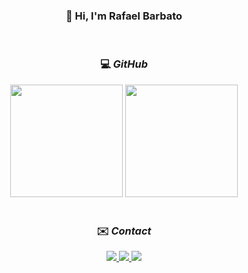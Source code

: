 <div align=center> 

### 👋 Hi, I'm Rafael Barbato
<br>
</div>
<div align=center> 
  
### 💻 _GitHub_
</div>
<div align="center" display="inline block">
  <img height="180em" src="https://github-readme-stats.vercel.app/api?username=rafabarbato&show_icons=true&icon_color=0fb81d&theme=dark#gh-dark-mode-only"/>
  <img height="180em" src="https://github-readme-stats.vercel.app/api/top-langs/?username=rafabarbato&layout=compact&theme=dark#gh-dark-mode-only"/>
</div> <br>

<div align="center">
  
### ✉️ _Contact_
</div>
 <div display="inline-block" align="center">
   <a href="https://www.linkedin.com/in/rafabarbator/" target="_blank">
     <img src="https://img.shields.io/badge/-rafabarbato-blue?style=flat-square&logo=Linkedin&logoColor=white&link=https://www.linkedin.com/in/rafabarbator/"/>         
   </a>
   <a href="mailto:kadeshbrt@gmail.com" target="_blank">
     <img src="https://img.shields.io/badge/-kadeshbrt@gmail.com-006bed?style=flat-square&logo=Gmail&logoColor=white&link=mailto:kadeshbrt@gmail.com"/>   
   </a>
   <a href="https://github.com/rafabarbato">
     <img src="https://img.shields.io/github/followers/rafabarbato?label=follow&style=social"/>
   </a>
 </div>
